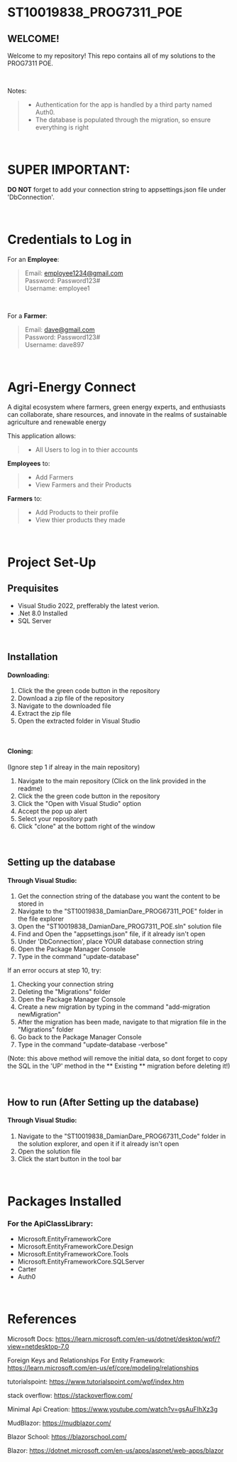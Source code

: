 # ST10019838_PROG7311_POE
## WELCOME!
Welcome to my repository! This repo contains all of my solutions to the PROG7311 POE.

</br>

Notes:

> - Authentication for the app is handled by a third party named Auth0.
> - The database is populated through the migration, so ensure everything is right


</br>

# SUPER IMPORTANT: 
**DO NOT** forget to add your connection string to appsettings.json file under 'DbConnection'.

&nbsp;

# Credentials to Log in

For an **Employee**:
> Email: employee1234@gmail.com <br>
> Password: Password123# <br>
> Username: employee1

<br>

For a **Farmer**:
> Email: dave@gmail.com <br>
> Password: Password123# <br>
> Username: dave897


</br>

# Agri-Energy Connect

A digital ecosystem where farmers, green energy experts, and enthusiasts can collaborate, share 
resources, and innovate in the realms of sustainable agriculture and renewable energy

This application allows:
> - All Users to log in to thier accounts

**Employees** to:
> - Add Farmers
> - View Farmers and their Products

**Farmers** to:
> - Add Products to their profile
> - View thier products they made



</br>

# Project Set-Up
## Prequisites
- Visual Studio 2022, prefferably the latest verion.
- .Net 8.0 Installed
- SQL Server

</br>

## Installation

#### Downloading:
1. Click the the green code button in the repository
2. Download a zip file of the repository
3. Navigate to the downloaded file
4. Extract the zip file
5. Open the extracted folder in Visual Studio

&nbsp;

#### Cloning:
(Ignore step 1 if alreay in the main repository)
1. Navigate to the main repository (Click on the link provided in the readme)
2. Click the the green code button in the repository
3. Click the "Open with Visual Studio" option
4. Accept the pop up alert
5. Select your repository path
6. Click "clone" at the bottom right of the window

</br>

## Setting up the database
#### Through Visual Studio:
1. Get the connection string of the database you want the content to be stored in
2. Navigate to the "ST10019838_DamianDare_PROG67311_POE" folder in the file explorer
3. Open the "ST10019838_DamianDare_PROG7311_POE.sln" solution file
4. Find and Open the "appsettings.json" file, if it already isn't open
7. Under 'DbConnection', place YOUR database connection string
9. Open the Package Manager Console
10. Type in the command "update-database"

If an error occurs at step 10, try:
1. Checking your connection string
2. Deleting the "Migrations" folder
3. Open the Package Manager Console
4. Create a new migration by typing in the command "add-migration newMigration"
5. After the migration has been made, navigate to that migration file in the "Migrations" folder
7. Go back to the Package Manager Console
8. Type in the command "update-database -verbose"
   
(Note: this above method will remove the initial data, so dont forget to copy the
SQL in the 'UP' method in the ** Existing ** migration before deleting it!)


</br>

## How to run (After Setting up the database)
#### Through Visual Studio:
1. Navigate to the "ST10019838_DamianDare_PROG67311_Code" folder in the solution explorer, and open it if it already isn't open
2. Open the solution file
4. Click the start button in the tool bar
   

</br>

# Packages Installed
### For the ApiClassLibrary:
- Microsoft.EntityFrameworkCore
- Microsoft.EntityFrameworkCore.Design
- Microsoft.EntityFrameworkCore.Tools
- Microsoft.EntityFrameworkCore.SQLServer
- Carter
- Auth0


</br>

# References

Microsoft Docs: https://learn.microsoft.com/en-us/dotnet/desktop/wpf/?view=netdesktop-7.0

Foreign Keys and Relationships For Entity Framework: https://learn.microsoft.com/en-us/ef/core/modeling/relationships

tutorialspoint: https://www.tutorialspoint.com/wpf/index.htm

stack overflow: https://stackoverflow.com/

Minimal Api Creation: https://www.youtube.com/watch?v=gsAuFIhXz3g

MudBlazor: https://mudblazor.com/

Blazor School: https://blazorschool.com/

Blazor: https://dotnet.microsoft.com/en-us/apps/aspnet/web-apps/blazor
